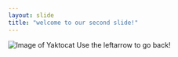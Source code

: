 ```yaml
---
layout: slide
title: "welcome to our second slide!"
---
```

![Image of Yaktocat](https://octodex.github.com/images/yaktocat.png)
Use the leftarrow to go back!
